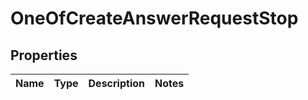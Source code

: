 # OneOfCreateAnswerRequestStop

## Properties
Name | Type | Description | Notes
------------ | ------------- | ------------- | -------------
